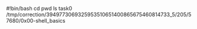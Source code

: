 #!bin/bash
cd pwd ls
task0 /tmp/correction/3949773069325953510651400865675460814733_5/205/57680/0x00-shell_basics
